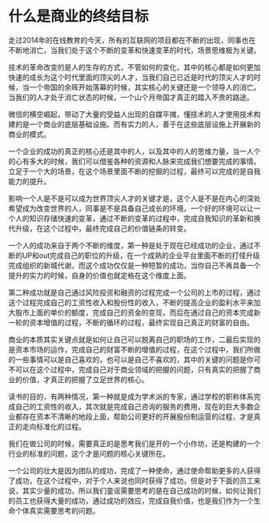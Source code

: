 # 什么是商业的终结目标

走过2014年的在线教育的今天，所有的互联网的项目都在不断的出现，同事也在不断地消亡，当我们处于这个不断的变革和快速变革的时代，场景思维极为关键。

技术的革命改变的是人的生存的方式，不管如何的变化，其中的核心都是如何更加快速的成长为这个时代里面的顶尖的人才，当我们自己已近是时代的顶尖人才的时候，当一个帝国的余晖开始落幕的时候，其实核心的关键还是一个领导人的消亡。当我们的人才处于消亡状态的时候，一个山个月帝国才真正的踏入不贵的路途。

微信的横空崛起，带动了大量的受益人出现的自媒平摊，懂技术的人才使用技术构建的是一个商业的底层基础设施。而有实力的人，善于在这些底层设施上开展新的商业的模式。

一个企业的成功的真正的核心还是其中的人，以及其中的人的思维力量，当一人个的心有多大的时候，我们可以借鉴各种的资源和人脉来完成我们想要完成的事情。立足于一个大的场景，在这个场景里面不断的挖掘的过程，最终可以完成的是自我能力的提升。

影响一个人是不是可以成为世界顶尖人才的关键才是，这个人是不是在内心的深处希望成为改变世界的人，同事是不是具备自己成长的环境，一个好的环境可以让一个人的知识存储快速的变革，通过不断的变革的过程中，完成自我知识的革新和换代升级，在这个过程中，最终完成自己的价值链条的转变。

一个人的成功来自于两个不断的维度，第一种是处于现在已经成功的企业，通过不断的UP和out完成自己的职位的升级，在一个成熟的企业平台里面不断的打怪升级完成组织的新城代谢，而这个成功仅仅是一种短暂的成功，当你自己不再具备一个提升的实力的时候，自身的价值也就定格在这个维度上面。

第二种成功就是自己通过风险投资和融资的过程完成一个公司的上市的过程，通过这个过程完成自己的工资性收入和股份性的收入，不断的提高企业的盈利水平来加大股市上面的单价的额度，完成自己的资金的变现，而后在通过自己的资本完成新一轮的资本增值的过程，不断的循环的过程，最终实现自己真正的财富的自由。

商业的本质其实关键点就是如何让自己可以脱离自己的职场的工作，二最后实现的是资本市场的运作，完成自己的财富不断的增值的过程，在这个过程中，我们所做的一些事情可以是自己喜欢的，也可以是自己不喜欢的，其中的关键的问题是你可不可以在这个过程中，完成自己对于商业领域的把握的问题，只有真实的把握了商业的价值，才真正的把握了立足世界的核心。

读书的目的，有两种情况，第一种就是成为学术派的专家，通过学校的职称体系完成自己的工资性的收入，其次就是完成自己咨询的服务的费用，现在的巨大多数企业都存在资本不清晰的地段上面，帮助公司更好的开展股份制运营的过程，才是真正的走向标准化的过程。

我们在做公司的时候，需要真正的是思考我们是开的一个小作坊，还是构建的一个行业的标准的问题，这个才是问题的核心关键所在。

一个公司的壮大是因为团队的成功，完成了一种使命，通过使命帮助更多的人获得了成功，在这个过程中，对于个人来说也同时获得了成功，但是对于下面的员工来说，其实少量的成功，所以我们童谣需要思考的是在自己成功的时候，如何让我们的员工也获得大量的成功，通过成功的效应，完成自我价值，也是我们作为一个生命个体真实需要思考的问题。
